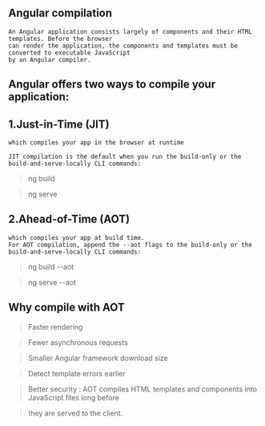 ## Angular compilation
    An Angular application consists largely of components and their HTML templates. Before the browser 
    can render the application, the components and templates must be converted to executable JavaScript 
    by an Angular compiler.

## Angular offers two ways to compile your application:

## 1.Just-in-Time (JIT) 
    which compiles your app in the browser at runtime

    JIT compilation is the default when you run the build-only or the build-and-serve-locally CLI commands:
> ng build

> ng serve

## 2.Ahead-of-Time (AOT)
    which compiles your app at build time.
    For AOT compilation, append the --aot flags to the build-only or the build-and-serve-locally CLI commands:
>ng build --aot

>ng serve --aot

## Why compile with AOT
>Faster rendering

>Fewer asynchronous requests

>Smaller Angular framework download size

>Detect template errors earlier

>Better security : AOT compiles HTML templates and components into JavaScript files long before 

>they are served to the client. 




